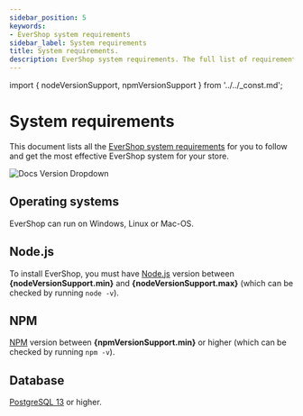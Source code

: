 ```yaml
---
sidebar_position: 5
keywords:
- EverShop system requirements
sidebar_label: System requirements
title: System requirements.
description: EverShop system requirements. The full list of requirements that you need to check your system before installing EverShop.
---
```

import { nodeVersionSupport, npmVersionSupport } from '../../_const.md';

# System requirements

This document lists all the [EverShop system requirements](/docs/development/getting-started/system-requirements) for you to follow and get the most effective EverShop system for your store.

![Docs Version Dropdown](./img/backend.png)
## Operating systems​

EverShop can run on Windows, Linux or Mac-OS.

## Node.js

To install EverShop, you must have [Node.js](https://nodejs.org/en/) version between **{nodeVersionSupport.min}** and **{nodeVersionSupport.max}** (which can be checked by running `node -v`).

## NPM

[NPM](https://www.npmjs.com/) version between **{npmVersionSupport.min}** or higher (which can be checked by running `npm -v`).

## Database

[PostgreSQL 13](https://www.postgresql.org/) or higher.
